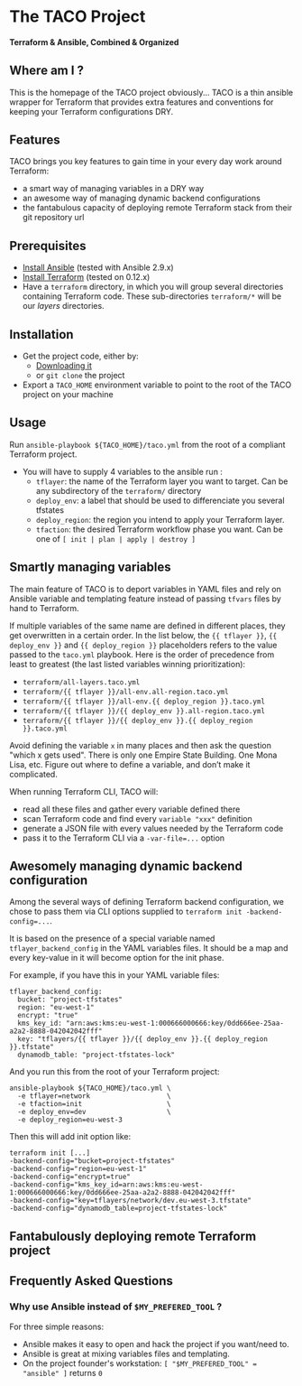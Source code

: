 # The TACO Project
#### Terraform & Ansible, Combined & Organized

## Where am I ?

This is the homepage of the TACO project obviously... TACO is a thin ansible wrapper for Terraform that provides extra features and conventions for keeping your Terraform configurations DRY.

## Features

TACO brings you key features to gain time in your every day work around Terraform:
* a smart way of managing variables in a DRY way
* an awesome way of managing dynamic backend configurations
* the fantabulous capacity of deploying remote Terraform stack from their git repository url

## Prerequisites

* [Install Ansible](https://docs.ansible.com/ansible/latest/installation_guide/intro_installation.html) (tested with Ansible 2.9.x)
* [Install Terraform](https://learn.hashicorp.com/terraform/getting-started/install.html) (tested on 0.12.x)
* Have a `terraform` directory, in which you will group several directories containing Terraform code.
These sub-directories `terraform/*` will be our *layers* directories.

## Installation

* Get the project code, either by:
  * [Downloading it](https://github.com/WeScale/taco-project/releases)
  * or `git clone` the project
* Export a `TACO_HOME` environment variable to point to the root of the TACO project on your machine

## Usage

Run `ansible-playbook ${TACO_HOME}/taco.yml` from the root of a compliant Terraform project.
  * You will have to supply 4 variables to the ansible run :
    * `tflayer`: the name of the Terraform layer you want to target. Can be any subdirectory of the `terraform/` directory
    * `deploy_env`: a label that should be used to differenciate you several tfstates
    * `deploy_region`: the region you intend to apply your Terraform layer.
    * `tfaction`: the desired Terraform workflow phase you want. Can be one of `[ init | plan | apply | destroy ]`

## Smartly managing variables

The main feature of TACO is to deport variables in YAML files and rely on Ansible variable and templating
feature instead of passing `tfvars` files by hand to Terraform.

If multiple variables of the same name are defined in different places, they get overwritten in a certain order. In the list below, the `{{ tflayer }}`, `{{ deploy_env }}` and `{{ deploy_region }}` placeholders refers to the value passed to the `taco.yml` playbook. Here is the order of precedence from least to greatest (the last listed variables winning prioritization):

* `terraform/all-layers.taco.yml`
* `terraform/{{ tflayer }}/all-env.all-region.taco.yml`
* `terraform/{{ tflayer }}/all-env.{{ deploy_region }}.taco.yml`
* `terraform/{{ tflayer }}/{{ deploy_env }}.all-region.taco.yml`
* `terraform/{{ tflayer }}/{{ deploy_env }}.{{ deploy_region }}.taco.yml`

Avoid defining the variable `x` in many places and then ask the question "which x gets used". There is only one Empire State Building. One Mona Lisa, etc. Figure out where to define a variable, and don’t make it complicated.

When running Terraform CLI, TACO will:

* read all these files and gather every variable defined there
* scan Terraform code and find every `variable "xxx"` definition
* generate a JSON file with every values needed by the Terraform code
* pass it to the Terraform CLI via a `-var-file=...` option

## Awesomely managing dynamic backend configuration

Among the several ways of defining Terraform backend configuration, we chose to pass them via CLI options
supplied to `terraform init -backend-config=...`.

It is based on the presence of a special variable named `tflayer_backend_config` in the YAML variables files. It should be a map and every key-value in it will become option for the init phase.

For example, if you have this in your YAML variable files:
```
tflayer_backend_config:
  bucket: "project-tfstates"
  region: "eu-west-1"
  encrypt: "true"
  kms_key_id: "arn:aws:kms:eu-west-1:000666000666:key/0dd666ee-25aa-a2a2-8888-042042042fff"
  key: "tflayers/{{ tflayer }}/{{ deploy_env }}.{{ deploy_region }}.tfstate"
  dynamodb_table: "project-tfstates-lock"
```

And you run this from the root of your Terraform project:
```
ansible-playbook ${TACO_HOME}/taco.yml \
  -e tflayer=network                   \
  -e tfaction=init                     \
  -e deploy_env=dev                    \
  -e deploy_region=eu-west-3
```

Then this will add init option like:
```
terraform init [...]
-backend-config="bucket=project-tfstates"
-backend-config="region=eu-west-1"
-backend-config="encrypt=true"
-backend-config="kms_key_id=arn:aws:kms:eu-west-1:000666000666:key/0dd666ee-25aa-a2a2-8888-042042042fff"
-backend-config="key=tflayers/network/dev.eu-west-3.tfstate"
-backend-config="dynamodb_table=project-tfstates-lock"
```

## Fantabulously deploying remote Terraform project



## Frequently Asked Questions
### Why use Ansible instead of `$MY_PREFERED_TOOL` ?

For three simple reasons:

* Ansible makes it easy to open and hack the project if you want/need to.
* Ansible is great at mixing variables files and templating.
* On the project founder's workstation: `[ "$MY_PREFERED_TOOL" = "ansible" ]` returns `0`
